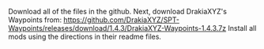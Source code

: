 Download all of the files in the github. Next, download DrakiaXYZ's Waypoints from: https://github.com/DrakiaXYZ/SPT-Waypoints/releases/download/1.4.3/DrakiaXYZ-Waypoints-1.4.3.7z
Install all mods using the directions in their readme files.
